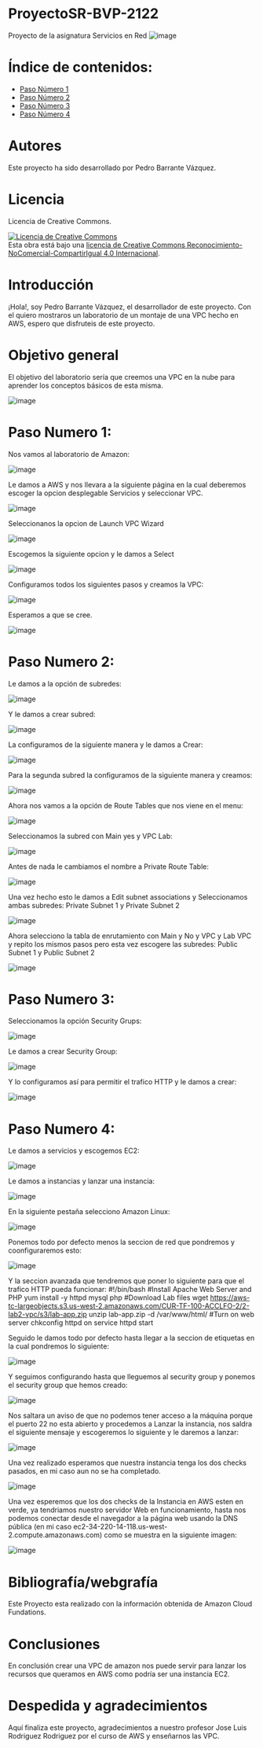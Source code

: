 # ProyectoSR-BVP-2122
Proyecto de la asignatura Servicios en Red
![image](https://user-images.githubusercontent.com/60689503/138302830-6e77eac0-6fcf-48c3-9f4b-aa3284e69a87.png)



# Índice de contenidos: 

- [Paso Número 1](#Paso-Numero-1)
- [Paso Número 2](#Paso-Numero-2)
- [Paso Número 3](#Paso-Numero-3)
- [Paso Número 4](#Paso-Numero-4)


# Autores
Este proyecto ha sido desarrollado por Pedro Barrante Vázquez.

# Licencia
Licencia de Creative Commons.

<a rel="license" href="http://creativecommons.org/licenses/by-nc-sa/4.0/"><img alt="Licencia de Creative Commons" style="border-width:0" src="https://i.creativecommons.org/l/by-nc-sa/4.0/88x31.png" /></a><br />Esta obra está bajo una <a rel="license" href="http://creativecommons.org/licenses/by-nc-sa/4.0/">licencia de Creative Commons Reconocimiento-NoComercial-CompartirIgual 4.0 Internacional</a>.

# Introducción
¡Hola!, soy Pedro Barrante Vázquez, el desarrollador de este proyecto. Con el quiero mostraros un laboratorio de un montaje de una VPC hecho en AWS, espero que disfruteis de este proyecto.
# Objetivo general
El objetivo del laboratorio sería que creemos una VPC en la nube para aprender los conceptos básicos de esta misma.


![image](https://user-images.githubusercontent.com/60689503/138308444-35d67b88-e225-4b7c-a8e8-a2f83261f1ac.png)
  
# Paso Numero 1:
Nos vamos al laboratorio de Amazon:


![image](https://user-images.githubusercontent.com/60689503/138740376-1986e2e5-69ba-40bb-bcaf-588df317646a.png)



Le damos a AWS y nos llevara a la siguiente página en la cual deberemos escoger la opcion desplegable Servicios y seleccionar VPC.



![image](https://user-images.githubusercontent.com/60689503/138740845-df1aacb0-e98c-4397-a13d-1d879cab88c8.png)


Seleccionanos la opcion de Launch VPC Wizard


![image](https://user-images.githubusercontent.com/60689503/138741102-3580a15a-3a4a-4aef-a20b-5fb4a23a9f4d.png)

Escogemos la siguiente opcion y le damos a Select

![image](https://user-images.githubusercontent.com/60689503/138741483-c2bb65e8-309a-4df4-aca7-298e0db7639a.png)

Configuramos todos los siguientes pasos y creamos la VPC:


![image](https://user-images.githubusercontent.com/60689503/138743741-ffdb948b-ce2c-462b-ae25-d480615977d5.png)

Esperamos a que se cree.

![image](https://user-images.githubusercontent.com/60689503/138744486-423d60c7-34c5-49cc-80b7-81560a2fad08.png)

# Paso Numero 2:
Le damos a la opción de subredes:


![image](https://user-images.githubusercontent.com/60689503/138744817-7a0b219c-55cd-4891-ad56-b744598aee3c.png)

Y le damos a crear subred:

![image](https://user-images.githubusercontent.com/60689503/138744895-0feb313c-e11b-4be4-907a-ddd695877d20.png)

La configuramos de la siguiente manera y le damos a Crear:

![image](https://user-images.githubusercontent.com/60689503/138745151-70f1eecd-c06f-4fbc-95d2-dd03eff55038.png)

Para la segunda subred la configuramos de la siguiente manera y creamos:

![image](https://user-images.githubusercontent.com/60689503/138745338-2f754704-b8bf-4ad4-97c2-567e78b31c79.png)


Ahora nos vamos a la opción de Route Tables que nos viene en el menu:

![image](https://user-images.githubusercontent.com/60689503/138745434-fff59aee-a5ab-480d-b7b9-de3ad235b6c9.png)


Seleccionamos la subred con Main yes y VPC Lab:

![image](https://user-images.githubusercontent.com/60689503/138745704-fcb5b594-cbf9-469e-9407-f69c14fb66a3.png)

Antes de nada le cambiamos el nombre a Private Route Table:

![image](https://user-images.githubusercontent.com/60689503/138745975-684f7921-e115-4661-9296-f3a86ab4cea5.png)


Una vez hecho esto le damos a Edit subnet associations y Seleccionamos ambas subredes: Private Subnet 1 y Private Subnet 2

![image](https://user-images.githubusercontent.com/60689503/138746217-1a02207e-d290-4321-af91-6b8a9987905b.png)

Ahora selecciono  la tabla de enrutamiento con Main y No y VPC y Lab VPC y repito los mismos pasos pero esta vez escogere las subredes: Public Subnet 1 y Public Subnet 2

![image](https://user-images.githubusercontent.com/60689503/138746646-2d79a51d-26fc-4944-9222-aca3c7757ba8.png)


# Paso Numero 3:

Seleccionamos la opción Security Grups:

![image](https://user-images.githubusercontent.com/60689503/138747577-757cab85-717f-43fd-b2ff-c1d1f3611b8a.png)

Le damos a crear Security Group:

![image](https://user-images.githubusercontent.com/60689503/138747852-42a99110-c150-4a4e-aa82-45f4ceaa5387.png)

Y lo configuramos así para permitir el trafico HTTP y le damos a crear:

![image](https://user-images.githubusercontent.com/60689503/138748148-2afc75d4-cf3a-426f-a21e-a6a85dcf6108.png)


# Paso Numero 4:

Le damos a servicios y escogemos EC2:

![image](https://user-images.githubusercontent.com/60689503/138748539-46216ddb-4a32-413d-af9e-93c044aaac43.png)


Le damos a instancias y lanzar una instancia:

![image](https://user-images.githubusercontent.com/60689503/138748663-9caa6d33-95e8-4eba-b635-d09eea80fc26.png)


En la siguiente pestaña selecciono Amazon Linux:

![image](https://user-images.githubusercontent.com/60689503/138748851-503d0211-e686-4631-af6e-66ce7f076597.png)


Ponemos todo por defecto menos la seccion de red que pondremos y coonfiguraremos esto:

![image](https://user-images.githubusercontent.com/60689503/138749169-2c65b206-3fb1-4532-9114-b8604c26df00.png)


Y la seccion avanzada que tendremos que poner lo siguiente para que el trafico HTTP pueda funcionar:
#!/bin/bash
#Install Apache Web Server and PHP
yum install -y httpd mysql php
#Download Lab files
wget https://aws-tc-largeobjects.s3.us-west-2.amazonaws.com/CUR-TF-100-ACCLFO-2/2-lab2-vpc/s3/lab-app.zip
unzip lab-app.zip -d /var/www/html/
#Turn on web server
chkconfig httpd on
service httpd start

Seguido le damos todo por defecto hasta llegar a la seccion de etiquetas en la cual pondremos lo siguiente:

![image](https://user-images.githubusercontent.com/60689503/138749448-3c263c34-f261-4567-b748-6b8b08da50a3.png)

Y seguimos configurando hasta que lleguemos al security group y ponemos el security group que hemos creado:

![image](https://user-images.githubusercontent.com/60689503/138749686-dba628d3-cd5b-41db-af00-6e836ceb054f.png)


Nos saltara un aviso de que no podemos tener acceso a la máquina porque el puerto 22 no esta abierto y procedemos a Lanzar la instancia, nos saldra el siguiente mensaje y escogeremos lo siguiente y le daremos a lanzar:


![image](https://user-images.githubusercontent.com/60689503/138749898-373e6fa1-879b-4e97-aec4-41cbefc10467.png)


Una vez realizado esperamos que nuestra instancia tenga los dos checks pasados, en mi caso aun no se ha completado.

![image](https://user-images.githubusercontent.com/60689503/138750029-a11621fd-ee84-4134-a58a-154d71bd3620.png)

Una vez esperemos que los dos checks de la Instancia en AWS esten en verde, ya tendriamos nuestro servidor Web en funcionamiento, hasta nos podemos conectar desde el navegador a la página web usando la DNS pública (en mi caso ec2-34-220-14-118.us-west-2.compute.amazonaws.com) como se muestra en la siguiente imagen:

![image](https://user-images.githubusercontent.com/60689503/138896450-74644a39-3ce1-4d3b-ae8b-4aebf94f9c6b.png)




# Bibliografía/webgrafía
Este Proyecto esta realizado con la información obtenida de Amazon Cloud Fundations.

# Conclusiones
En conclusión crear una VPC de amazon nos puede servir para lanzar los recursos que queramos en AWS como podría ser una instancia EC2.

# Despedida y agradecimientos

Aquí finaliza este proyecto, agradecimientos a nuestro profesor Jose Luis Rodriguez Rodriguez por el curso de AWS y enseñarnos las VPC.

